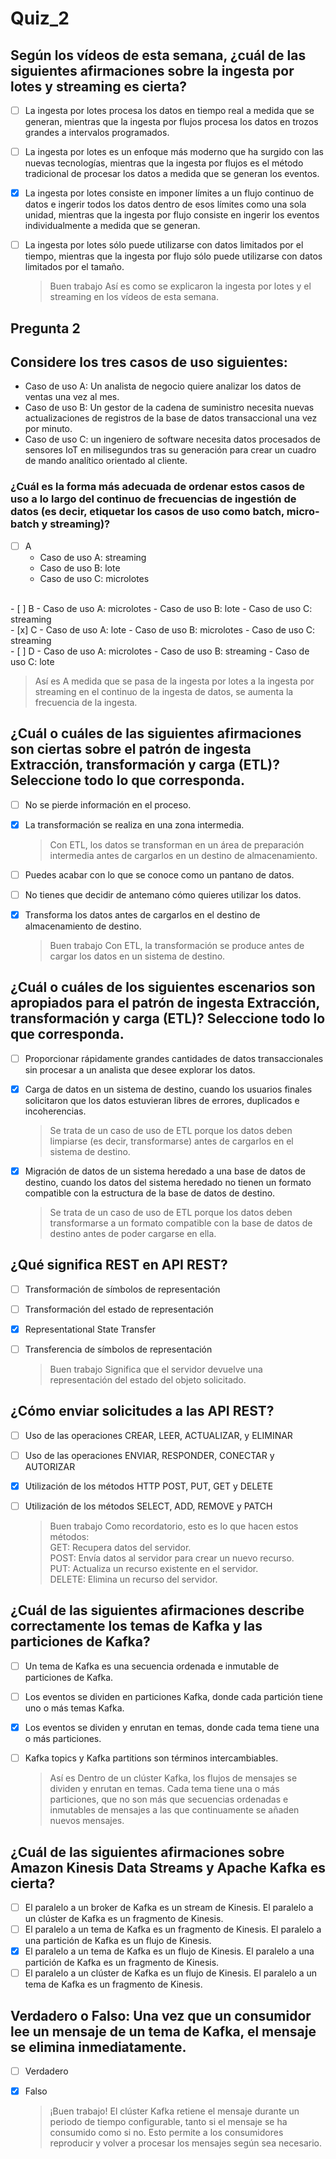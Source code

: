 # Quiz_2

## Según los vídeos de esta semana, ¿cuál de las siguientes afirmaciones sobre la ingesta por lotes y streaming es cierta?


- [ ] La ingesta por lotes procesa los datos en tiempo real a medida que se generan, mientras que la ingesta por flujos procesa los datos en trozos grandes a intervalos programados. 
- [ ] La ingesta por lotes es un enfoque más moderno que ha surgido con las nuevas tecnologías, mientras que la ingesta por flujos es el método tradicional de procesar los datos a medida que se generan los eventos.
- [x] La ingesta por lotes consiste en imponer límites a un flujo continuo de datos e ingerir todos los datos dentro de esos límites como una sola unidad, mientras que la ingesta por flujo consiste en ingerir los eventos individualmente a medida que se generan.
- [ ] La ingesta por lotes sólo puede utilizarse con datos limitados por el tiempo, mientras que la ingesta por flujo sólo puede utilizarse con datos limitados por el tamaño.

    > Buen trabajo Así es como se explicaron la ingesta por lotes y el streaming en los vídeos de esta semana.


## Pregunta 2

## Considere los tres casos de uso siguientes:

- Caso de uso A: Un analista de negocio quiere analizar los datos de ventas una vez al mes. 
- Caso de uso B: Un gestor de la cadena de suministro necesita nuevas actualizaciones de registros de la base de datos transaccional una vez por minuto.
- Caso de uso C: un ingeniero de software necesita datos procesados de sensores IoT en milisegundos tras su generación para crear un cuadro de mando analítico orientado al cliente.

### ¿Cuál es la forma más adecuada de ordenar estos casos de uso a lo largo del continuo de frecuencias de ingestión de datos (es decir, etiquetar los casos de uso como batch, micro-batch y streaming)?

- [ ] A
  - Caso de uso A: streaming
  - Caso de uso B: lote
  - Caso de uso C: microlotes
<BR>
- [ ] B
  - Caso de uso A: microlotes
  - Caso de uso B: lote
  - Caso de uso C: streaming
<BR>
- [x] C
  - Caso de uso A: lote
  - Caso de uso B: microlotes
  - Caso de uso C: streaming
<BR>
- [ ] D
  - Caso de uso A: microlotes
  - Caso de uso B: streaming
  - Caso de uso C: lote

> Así es A medida que se pasa de la ingesta por lotes a la ingesta por streaming en el continuo de la ingesta de datos, se aumenta la frecuencia de la ingesta. 

## ¿Cuál o cuáles de las siguientes afirmaciones son ciertas sobre el patrón de ingesta Extracción, transformación y carga (ETL)? Seleccione todo lo que corresponda.


- [ ] No se pierde información en el proceso.
- [x] La transformación se realiza en una zona intermedia.

    > Con ETL, los datos se transforman en un área de preparación intermedia antes de cargarlos en un destino de almacenamiento.

- [ ] Puedes acabar con lo que se conoce como un pantano de datos.
- [ ] No tienes que decidir de antemano cómo quieres utilizar los datos.
- [x] Transforma los datos antes de cargarlos en el destino de almacenamiento de destino.

    > Buen trabajo Con ETL, la transformación se produce antes de cargar los datos en un sistema de destino.

## ¿Cuál o cuáles de los siguientes escenarios son apropiados para el patrón de ingesta Extracción, transformación y carga (ETL)? Seleccione todo lo que corresponda.

- [ ] Proporcionar rápidamente grandes cantidades de datos transaccionales sin procesar a un analista que desee explorar los datos. 
- [X] Carga de datos en un sistema de destino, cuando los usuarios finales solicitaron que los datos estuvieran libres de errores, duplicados e incoherencias.

    > Se trata de un caso de uso de ETL porque los datos deben limpiarse (es decir, transformarse) antes de cargarlos en el sistema de destino.


- [X] Migración de datos de un sistema heredado a una base de datos de destino, cuando los datos del sistema heredado no tienen un formato compatible con la estructura de la base de datos de destino.

    > Se trata de un caso de uso de ETL porque los datos deben transformarse a un formato compatible con la base de datos de destino antes de poder cargarse en ella.

## ¿Qué significa REST en API REST?

- [ ] Transformación de símbolos de representación
- [ ] Transformación del estado de representación
- [X] Representational State Transfer
- [ ] Transferencia de símbolos de representación

    > Buen trabajo Significa que el servidor devuelve una representación del estado del objeto solicitado.

## ¿Cómo enviar solicitudes a las API REST?

- [ ] Uso de las operaciones CREAR, LEER, ACTUALIZAR, y ELIMINAR
- [ ] Uso de las operaciones ENVIAR, RESPONDER, CONECTAR y AUTORIZAR
- [X] Utilización de los métodos HTTP POST, PUT, GET y DELETE
- [ ] Utilización de los métodos SELECT, ADD, REMOVE y PATCH

    > Buen trabajo Como recordatorio, esto es lo que hacen estos métodos:<BR>
    > GET: Recupera datos del servidor.<BR>
    > POST: Envía datos al servidor para crear un nuevo recurso.<BR>
    > PUT: Actualiza un recurso existente en el servidor.<BR>
    > DELETE: Elimina un recurso del servidor.

## ¿Cuál de las siguientes afirmaciones describe correctamente los temas de Kafka y las particiones de Kafka? 

- [ ] Un tema de Kafka es una secuencia ordenada e inmutable de particiones de Kafka.
- [ ] Los eventos se dividen en particiones Kafka, donde cada partición tiene uno o más temas Kafka.
- [X] Los eventos se dividen y enrutan en temas, donde cada tema tiene una o más particiones.
- [ ] Kafka topics y Kafka partitions son términos intercambiables.

    > Así es Dentro de un clúster Kafka, los flujos de mensajes se dividen y enrutan en temas. Cada tema tiene una o más particiones, que no son más que secuencias ordenadas e inmutables de mensajes a las que continuamente se añaden nuevos mensajes.

## ¿Cuál de las siguientes afirmaciones sobre Amazon Kinesis Data Streams y Apache Kafka es cierta?

- [ ] El paralelo a un broker de Kafka es un stream de Kinesis. El paralelo a un clúster de Kafka es un fragmento de Kinesis.
- [ ] El paralelo a un tema de Kafka es un fragmento de Kinesis. El paralelo a una partición de Kafka es un flujo de Kinesis.
- [X] El paralelo a un tema de Kafka es un flujo de Kinesis. El paralelo a una partición de Kafka es un fragmento de Kinesis.
- [ ] El paralelo a un clúster de Kafka es un flujo de Kinesis. El paralelo a un tema de Kafka es un fragmento de Kinesis.

## Verdadero o Falso: Una vez que un consumidor lee un mensaje de un tema de Kafka, el mensaje se elimina inmediatamente.

- [ ] Verdadero
- [X] Falso

    > ¡Buen trabajo! El clúster Kafka retiene el mensaje durante un periodo de tiempo configurable, tanto si el mensaje se ha consumido como si no. Esto permite a los consumidores reproducir y volver a procesar los mensajes según sea necesario.